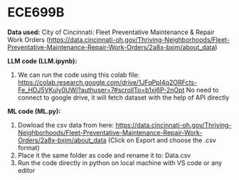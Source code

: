 # ECE699B

**Data used:** City of Cincinnati: Fleet Preventative Maintenance & Repair Work Orders (https://data.cincinnati-oh.gov/Thriving-Neighborhoods/Fleet-Preventative-Maintenance-Repair-Work-Orders/2a8x-bxjm/about_data)


**LLM code (LLM.ipynb):**
1. We can run the code using this colab file: https://colab.research.google.com/drive/1JFqPpI4q2ORFcts-Fe_HDJ5VKuly0UWi?authuser=7#scrollTo=b1xj6P-2nOpt
   No need to connect to google drive, it will fetch dataset with the help of API directly


**ML code (ML.py):**
1. Dowload the csv data from here: https://data.cincinnati-oh.gov/Thriving-Neighborhoods/Fleet-Preventative-Maintenance-Repair-Work-Orders/2a8x-bxjm/about_data (Click on Export and choose the .csv format)
2. Place it the same folder as code and rename it to: Data.csv
3. Run the code directly in python on local machine with VS code or any editor
